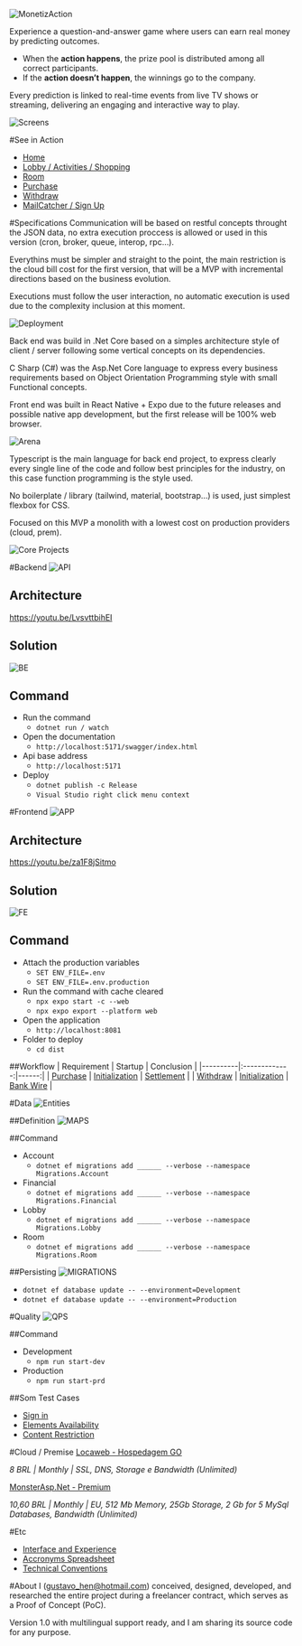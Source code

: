 ![MonetizAction](https://raw.githubusercontent.com/p4ndev/monetiz/refs/heads/master/Files/v0.0.4-English.png "Monetize Actions")

Experience a question-and-answer game where users can earn real money by predicting outcomes.

- When the **action happens**, the prize pool is distributed among all correct participants.
- If the **action doesn’t happen**, the winnings go to the company.

Every prediction is linked to real-time events from live TV shows or streaming, delivering an engaging and interactive way to play.

![Screens](https://raw.githubusercontent.com/p4ndev/monetiz/refs/heads/master/Files/Random.jpg)

#See in Action
- [Home](https://www.loom.com/embed/d858a2bc217949589847a1ec939a7737?sid=53a6d4a3-85f6-48bb-bb36-78688c76f941)
- [Lobby / Activities / Shopping](https://www.loom.com/embed/d388d4ef1c6749ec9037cdc3e21f4228?sid=500ea5ca-a927-415c-a8fd-1197a110dcd7)
- [Room](https://www.loom.com/embed/f0c3c06d8e5746b5918f6b64d1bce459?sid=37af9d16-f764-4df6-8b87-037cdf9685b0)
- [Purchase](https://www.loom.com/embed/90b9640f75614913b19abc5461ede37b?sid=637a7ba9-5531-418e-ac6c-283c1777f8c8)
- [Withdraw](https://www.loom.com/embed/ba618c66f298471d8430c16d12de8b65?sid=f7628e15-a663-44c1-909c-22c3c504ad77)
- [MailCatcher / Sign Up](https://www.loom.com/embed/86f3bfc3f26f4e48be81799987459c2f?sid=0e9d3c7b-65a3-4bdc-8237-aa88a125a844)

#Specifications
Communication will be based on restful concepts throught the JSON data, no extra execution proccess is allowed or used in this version (cron, broker, queue, interop, rpc...).

Everythins must be simpler and straight to the point, the main restriction is the cloud bill cost for the first version, that will be a MVP with incremental directions based on the business evolution.

Executions must follow the user interaction, no automatic execution is used due to the complexity inclusion at this moment.

![Deployment](https://raw.githubusercontent.com/p4ndev/monetiz/refs/heads/master/Files/Architecture.jpg)

Back end was build in .Net Core based on a simples architecture style of client / server following some vertical concepts on its dependencies.

C Sharp (C#) was the Asp.Net Core language to express every business requirements based on Object Orientation Programming style with small Functional concepts.

Front end was built in React Native + Expo due to the future releases and possible native app development, but the first release will be 100% web browser.

![Arena](https://raw.githubusercontent.com/p4ndev/monetiz/refs/heads/master/Files/Room.jpg)

Typescript is the main language for back end project, to express clearly every single line of the code and follow best principles for the industry, on this case function programming is the style used.

No boilerplate / library (tailwind, material, bootstrap…) is used, just simplest flexbox for CSS.

Focused on this MVP a monolith with a lowest cost on production providers (cloud, prem).

![Core Projects](https://raw.githubusercontent.com/p4ndev/monetiz/refs/heads/master/Files/Core-Projects.png)

#Backend
![API](https://raw.githubusercontent.com/p4ndev/monetiz/refs/heads/master/Files/Api.webp)

## Architecture
https://youtu.be/LvsvttbihEI

## Solution
![BE](https://raw.githubusercontent.com/p4ndev/monetiz/refs/heads/master/Files/BE-Solution.png)

## Command
- Run the command
	- ``dotnet run / watch``
- Open the documentation
	- ``http://localhost:5171/swagger/index.html``
- Api base address
	- ``http://localhost:5171``
- Deploy
	- ``dotnet publish -c Release``
	- ``Visual Studio right click menu context``

#Frontend
![APP](https://raw.githubusercontent.com/p4ndev/monetiz/refs/heads/master/Files/App.webp)

## Architecture
https://youtu.be/za1F8jSitmo

## Solution
![FE](https://raw.githubusercontent.com/p4ndev/monetiz/refs/heads/master/Files/FE-Solution.png)

## Command
- Attach the production variables
	- ``SET ENV_FILE=.env``
	- ``SET ENV_FILE=.env.production``
- Run the command with cache cleared
	- ``npx expo start -c --web``
	- ``npx expo export --platform web``
- Open the application
	- ``http://localhost:8081``
- Folder to deploy
	- ``cd dist``

##Workflow
| Requirement | Startup | Conclusion |
|----------|:-------------:|------:|
| [Purchase](Purchase-Use-Case.png) | [Initialization](Purchase-Initialization.png) | [Settlement](Purchase-Settle.png) |
| [Withdraw](Withdraw-Use-Case.png) | [Initialization](Withdraw-Initialization.png) | [Bank Wire](Withdraw-Wire.png) |

#Data
![Entities](https://raw.githubusercontent.com/p4ndev/monetiz/refs/heads/master/Files/Entities.png)

##Definition 
![MAPS](https://raw.githubusercontent.com/p4ndev/monetiz/refs/heads/master/Files/Map-files.webp)

##Command
- Account
	- ``dotnet ef migrations add ______ --verbose --namespace Migrations.Account``
- Financial
	- ``dotnet ef migrations add ______ --verbose --namespace Migrations.Financial``
- Lobby
	- ``dotnet ef migrations add ______ --verbose --namespace Migrations.Lobby``
- Room
	- ``dotnet ef migrations add ______ --verbose --namespace Migrations.Room``

##Persisting
![MIGRATIONS](https://raw.githubusercontent.com/p4ndev/monetiz/refs/heads/master/Files/Migrations.webp)

- ``dotnet ef database update -- --environment=Development``
- ``dotnet ef database update -- --environment=Production``

#Quality
![QPS](https://raw.githubusercontent.com/p4ndev/monetiz/refs/heads/master/Files/QPS-Solution.png)

##Command
- Development
	- ``npm run start-dev``
- Production
	- ``npm run start-prd``
	
##Som Test Cases
- [Sign in](https://raw.githubusercontent.com/p4ndev/monetiz/refs/heads/master/Files/QPS01-Test-Case.png)
- [Elements Availability](https://raw.githubusercontent.com/p4ndev/monetiz/refs/heads/master/Files/QPS02-Test-Case.png)
- [Content Restriction](https://raw.githubusercontent.com/p4ndev/monetiz/refs/heads/master/Files/QPS03-Test-Case.png)

#Cloud / Premise
[Locaweb - Hospedagem GO](https://www.locaweb.com.br/hospedagem-de-sites-com-dominio-gratis)

_8 BRL | Monthly | SSL, DNS, Storage e Bandwidth (Unlimited)_

[MonsterAsp.Net - Premium](https://www.monsterasp.net)

_10,60 BRL | Monthly | EU, 512 Mb Memory, 25Gb Storage, 2 Gb for 5 MySql Databases, Bandwidth (Unlimited)_

#Etc
- [Interface and Experience](https://raw.githubusercontent.com/p4ndev/monetiz/refs/heads/master/Files/v0.0.9.pdf)
- [Accronyms Spreadsheet](https://raw.githubusercontent.com/p4ndev/monetiz/refs/heads/master/Files/Accronyms.pdf)
- [Technical Conventions](https://raw.githubusercontent.com/p4ndev/monetiz/refs/heads/master/Files/Technical-Convention.pdf)

#About
I (gustavo_hen@hotmail.com) conceived, designed, developed, and researched the entire project during a freelancer contract, which serves as a Proof of Concept (PoC).

Version 1.0 with multilingual support ready, and I am sharing its source code for any purpose.